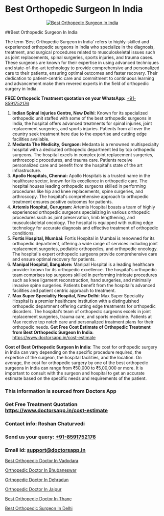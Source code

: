 # Best Orthopedic Surgeon In India

<p align="center">
  <a href="https://doctorsapp.in">
    <img src="https://i.ibb.co/tqM3hNg/sqdqdqsddsa.png" alt="Best Orthopedic Surgeon In India">
  </a>
</p>
##Best Orthopedic Surgeon In India

The term 'Best Orthopedic Surgeon in India' refers to highly-skilled and experienced orthopedic surgeons in India who specialize in the diagnosis, treatment, and surgical procedures related to musculoskeletal issues such as joint replacements, spinal surgeries, sports injuries, and trauma cases. These surgeons are known for their expertise in using advanced techniques and state-of-the-art technology to provide comprehensive and personalized care to their patients, ensuring optimal outcomes and faster recovery. Their dedication to patient-centric care and commitment to continuous learning and advancement make them revered experts in the field of orthopedic surgery in India.

**FREE Orthopedic Treatment quotation on your WhatsApp:**  [+91-8591752176](https://api.whatsapp.com/send?phone=8591752176)

1) **Indian Spinal Injuries Centre, New Delhi:** Known for its specialized orthopedic unit staffed with some of the best orthopedic surgeons in India, the hospital offers advanced treatments for spinal injuries, joint replacement surgeries, and sports injuries. Patients from all over the country seek treatment here due to the expertise and cutting edge facilities available.
2) **Medanta   The Medicity, Gurgaon:** Medanta is a renowned multispecialty hospital with a dedicated orthopedic department led by top orthopedic surgeons. The hospital excels in complex joint replacement surgeries, arthroscopic procedures, and trauma care. Patients receive personalized care and benefit from the hospital's state of the art infrastructure.
3) **Apollo Hospitals, Chennai:** Apollo Hospitals is a trusted name in the healthcare sector, known for its excellence in orthopedic care. The hospital houses leading orthopedic surgeons skilled in performing procedures like hip and knee replacements, spine surgeries, and arthroscopy. The hospital's comprehensive approach to orthopedic treatment ensures positive outcomes for patients.
4) **Artemis Hospital, Gurugram:** Artemis Hospital boasts a team of highly experienced orthopedic surgeons specializing in various orthopedic procedures such as joint preservation, limb lengthening, and musculoskeletal oncology. The hospital is equipped with cutting edge technology for accurate diagnosis and effective treatment of orthopedic conditions.
5) **Fortis Hospital, Mumbai:** Fortis Hospital in Mumbai is renowned for its orthopedic department, offering a wide range of services including joint replacement surgeries, pediatric orthopedics, and orthopedic oncology. The hospital's expert orthopedic surgeons provide comprehensive care and ensure optimal recovery for patients.
6) **Manipal Hospital, Bangalore:** Manipal Hospital is a leading healthcare provider known for its orthopedic excellence. The hospital's orthopedic team comprises top surgeons skilled in performing intricate procedures such as knee ligament reconstruction, hand surgeries, and minimally invasive spine surgeries. Patients benefit from the hospital's advanced facilities and patient centric approach to treatment.
7) **Max Super Speciality Hospital, New Delhi:** Max Super Speciality Hospital is a premier healthcare institution with a distinguished orthopedic department offering cutting edge treatments for orthopedic disorders. The hospital's team of orthopedic surgeons excels in joint replacement surgeries, trauma care, and sports medicine. Patients at Max receive top notch care and personalized treatment plans for their orthopedic needs.
**Get Free Cost Estimate of Orthopedic Treatment from Best Orthopedic Surgeon In India:** https://www.doctorsapp.in/cost-estimate

**Cost of Best Orthopedic Surgeon In India:**
The cost for orthopedic surgery in India can vary depending on the specific procedure required, the expertise of the surgeon, the hospital facilities, and the location. On average, the cost for orthopedic surgery by one of the best orthopedic surgeons in India can range from ₹50,000 to ₹5,00,000 or more. It is important to consult with the surgeon and hospital to get an accurate estimate based on the specific needs and requirements of the patient.

### This information is sourced from Doctors App 
### Get Free Treatment Quotation https://www.doctorsapp.in/cost-estimate
### Contact info: Roshan Chaturvedi 
### Send us your query: [+91-8591752176](https://api.whatsapp.com/send?phone=8591752176) 
### Email id: support@doctorsapp.in

[Best Orthopedic Doctor In Vadodara](https://www.linkedin.com/pulse/best-orthopedic-doctor-vadodara-doctorsapp-chittagong-qieke?trackingId=VVx2eZJSHzTwtOH2z%2FdacA%3D%3D&lipi=urn%3Ali%3Apage%3Ad_flagship3_company_admin%3BUjs5mcUZR9ewYOKOFkpg2w%3D%3D)

[Orthopedic Doctor In Bhubaneswar](https://www.linkedin.com/pulse/orthopedic-doctor-bhubaneswar-doctorsapp-dhaka-b0pre?trackingId=kXhje33UNWnFkqsYm4s8LA%3D%3D&lipi=urn%3Ali%3Apage%3Ad_flagship3_company_admin%3Bo%2BosOGJBSO63YocmsfjAZA%3D%3D)

[Orthopedic Doctor In Dehradun](https://medium.com/@vimalrana22/orthopedic-doctor-in-dehradun-a6c0bcc6ead0)

[Orthopedic Doctor In Jaipur](https://medium.com/@vimalrana22/orthopedic-doctor-in-jaipur-cab5aa22cd63)

[Best Orthopedic Doctor In Thane](https://doctors-apps.github.io/doctorsapp/best-orthopedic-doctor-in-thane)

[Best Orthopedic Surgeon In Delhi](https://doctors-apps.github.io/doctorsapp/best-orthopedic-surgeon-in-delhi)

